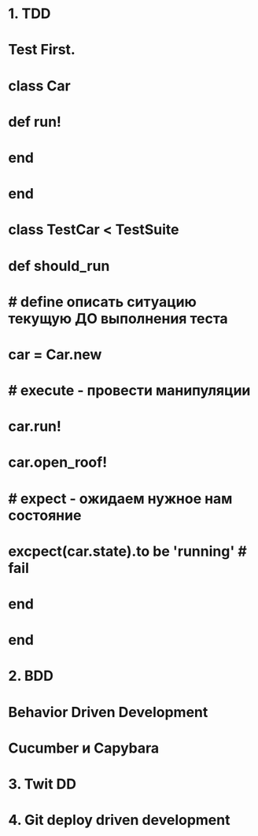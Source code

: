 # 1. TDD
#   Test First.
# class Car
#   def run!
#   end
# end
#
# class TestCar < TestSuite
#   def should_run
#
#     # define описать ситуацию текущую ДО выполнения теста
#     car = Car.new
#
#     # execute - провести манипуляции
#     car.run! #
#
#     car.open_roof! #
#
#     # expect - ожидаем нужное нам состояние
#     excpect(car.state).to be 'running' # fail
#   end
# end
#
# 2. BDD
# Behavior Driven Development
# Cucumber и Capybara
# 3. Twit DD
# 4. Git deploy driven development
